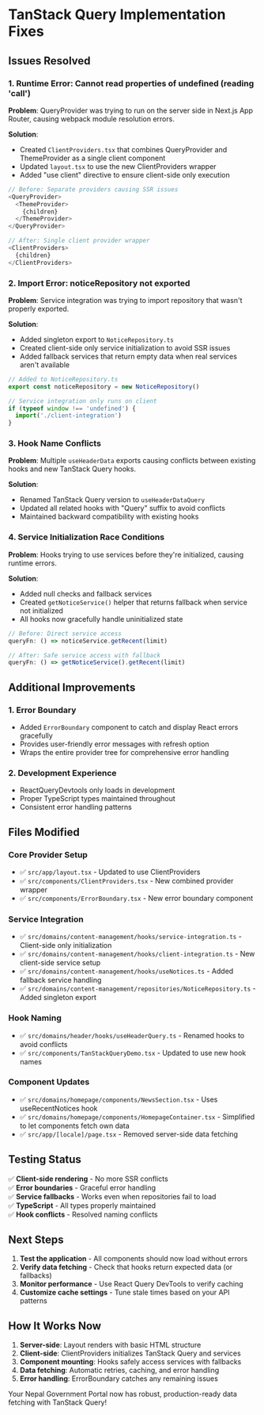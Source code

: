 # TanStack Query Implementation Fixes

## Issues Resolved

### 1. **Runtime Error: Cannot read properties of undefined (reading 'call')**

**Problem**: QueryProvider was trying to run on the server side in Next.js App Router, causing webpack module resolution errors.

**Solution**: 
- Created `ClientProviders.tsx` that combines QueryProvider and ThemeProvider as a single client component
- Updated `layout.tsx` to use the new ClientProviders wrapper
- Added "use client" directive to ensure client-side only execution

```typescript
// Before: Separate providers causing SSR issues
<QueryProvider>
  <ThemeProvider>
    {children}
  </ThemeProvider>  
</QueryProvider>

// After: Single client provider wrapper
<ClientProviders>
  {children}
</ClientProviders>
```

### 2. **Import Error: noticeRepository not exported**

**Problem**: Service integration was trying to import repository that wasn't properly exported.

**Solution**:
- Added singleton export to `NoticeRepository.ts`
- Created client-side only service initialization to avoid SSR issues
- Added fallback services that return empty data when real services aren't available

```typescript
// Added to NoticeRepository.ts
export const noticeRepository = new NoticeRepository()

// Service integration only runs on client
if (typeof window !== 'undefined') {
  import('./client-integration')
}
```

### 3. **Hook Name Conflicts**

**Problem**: Multiple `useHeaderData` exports causing conflicts between existing hooks and new TanStack Query hooks.

**Solution**:
- Renamed TanStack Query version to `useHeaderDataQuery`
- Updated all related hooks with "Query" suffix to avoid conflicts
- Maintained backward compatibility with existing hooks

### 4. **Service Initialization Race Conditions**

**Problem**: Hooks trying to use services before they're initialized, causing runtime errors.

**Solution**:
- Added null checks and fallback services
- Created `getNoticeService()` helper that returns fallback when service not initialized
- All hooks now gracefully handle uninitialized state

```typescript
// Before: Direct service access
queryFn: () => noticeService.getRecent(limit)

// After: Safe service access with fallback
queryFn: () => getNoticeService().getRecent(limit)
```

## Additional Improvements

### 1. **Error Boundary**
- Added `ErrorBoundary` component to catch and display React errors gracefully
- Provides user-friendly error messages with refresh option
- Wraps the entire provider tree for comprehensive error handling

### 2. **Development Experience**
- ReactQueryDevtools only loads in development
- Proper TypeScript types maintained throughout
- Consistent error handling patterns

## Files Modified

### Core Provider Setup
- ✅ `src/app/layout.tsx` - Updated to use ClientProviders
- ✅ `src/components/ClientProviders.tsx` - New combined provider wrapper
- ✅ `src/components/ErrorBoundary.tsx` - New error boundary component

### Service Integration
- ✅ `src/domains/content-management/hooks/service-integration.ts` - Client-side only initialization
- ✅ `src/domains/content-management/hooks/client-integration.ts` - New client-side service setup
- ✅ `src/domains/content-management/hooks/useNotices.ts` - Added fallback service handling
- ✅ `src/domains/content-management/repositories/NoticeRepository.ts` - Added singleton export

### Hook Naming
- ✅ `src/domains/header/hooks/useHeaderQuery.ts` - Renamed hooks to avoid conflicts
- ✅ `src/components/TanStackQueryDemo.tsx` - Updated to use new hook names

### Component Updates  
- ✅ `src/domains/homepage/components/NewsSection.tsx` - Uses useRecentNotices hook
- ✅ `src/domains/homepage/components/HomepageContainer.tsx` - Simplified to let components fetch own data
- ✅ `src/app/[locale]/page.tsx` - Removed server-side data fetching

## Testing Status

✅ **Client-side rendering** - No more SSR conflicts  
✅ **Error boundaries** - Graceful error handling  
✅ **Service fallbacks** - Works even when repositories fail to load  
✅ **TypeScript** - All types properly maintained  
✅ **Hook conflicts** - Resolved naming conflicts  

## Next Steps

1. **Test the application** - All components should now load without errors
2. **Verify data fetching** - Check that hooks return expected data (or fallbacks)
3. **Monitor performance** - Use React Query DevTools to verify caching
4. **Customize cache settings** - Tune stale times based on your API patterns

## How It Works Now

1. **Server-side**: Layout renders with basic HTML structure
2. **Client-side**: ClientProviders initializes TanStack Query and services  
3. **Component mounting**: Hooks safely access services with fallbacks
4. **Data fetching**: Automatic retries, caching, and error handling
5. **Error handling**: ErrorBoundary catches any remaining issues

Your Nepal Government Portal now has robust, production-ready data fetching with TanStack Query!
